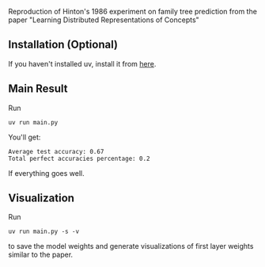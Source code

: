 Reproduction of Hinton's 1986 experiment on family tree prediction from the paper "Learning Distributed Representations of Concepts"

## Installation (Optional)

If you haven't installed uv, install it from [here](https://docs.astral.sh/uv/#installation).

## Main Result

Run

`uv run main.py`

You'll get:

```
Average test accuracy: 0.67
Total perfect accuracies percentage: 0.2
```

If everything goes well.

## Visualization

Run

`uv run main.py -s -v`

to save the model weights and generate visualizations of first layer weights similar to the paper.